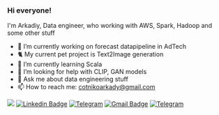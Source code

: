 ### Hi everyone!

<!--
**Poehavshi/Poehavshi** is a ✨ _special_ ✨ repository because its `README.md` (this file) appears on your GitHub profile.

Here are some ideas to get you started:

- 🔭 I’m currently working datapipeline on forecast engine in AdTech
- 🌱 I’m currently learning ...
- 👯 I’m looking to collaborate on ...
- 🤔 I’m looking for help with ...
- 💬 Ask me about ...
- 📫 How to reach me: ...
- 😄 Pronouns: ...
- ⚡ Fun fact: ...
-->

I'm Arkadiy, Data engineer, who working with AWS, Spark, Hadoop and some other stuff

- 🔭 I’m currently working on forecast datapipeline in AdTech
- 🐈 My current pet project is Text2Image generation
- 🌱 I’m currently learning Scala
- 🤔 I’m looking for help with CLIP, GAN models 
- 💬 Ask me about data engineering stuff
- 📫 How to reach me: cotnikoarkady@gmail.com

![](https://komarev.com/ghpvc/?username=Poehavshi)
[![Linkedin Badge](https://img.shields.io/badge/-Arkadiy_Sotnikov-blue?style=flat-square&logo=Linkedin&logoColor=white&link=https://www.linkedin.com/in/arkadiy-sotnikov-65265b205)](https://www.linkedin.com/in/arkadiy-sotnikov-65265b205)
[![Telegram](https://img.shields.io/badge/@Bratishkaaaaaaaa-2CA5E0?style=flat-square&logo=telegram&logoColor=white&link=https://t.me/Bratishkaaaaaaaa)](https://t.me/Bratishkaaaaaaaa)
[![Gmail Badge](https://img.shields.io/badge/cotnikoarkady@gmail.com-c14438?style=flat-square&logo=Gmail&logoColor=white&link=mailto:cotnikoarkady@gmail.com)](mailto:15203012@iubat.edu)
[![Telegram](https://img.shields.io/badge/My_blog-2CA5E0?style=flat-square&logo=telegram&logoColor=white&link=https://t.me/arkbigdata)](https://t.me/arkbigdata)





